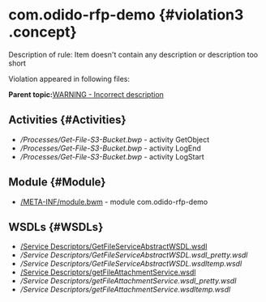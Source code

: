 # com.odido-rfp-demo {#violation3 .concept}

Description of rule: Item doesn't contain any description or description too short

Violation appeared in following files:

**Parent topic:**[WARNING - Incorrect description](../../../qa/rules/WARNING_-_Incorrect_description.md)

## Activities {#Activities}

-   */Processes/Get-File-S3-Bucket.bwp* - activity GetObject
-   */Processes/Get-File-S3-Bucket.bwp* - activity LogEnd
-   */Processes/Get-File-S3-Bucket.bwp* - activity LogStart

## Module {#Module}

-   [/META-INF/module.bwm](../../../projects/com.odido-rfp-demo/META-INF/module.bwm.md) - module com.odido-rfp-demo

## WSDLs {#WSDLs}

-   [/Service Descriptors/GetFileServiceAbstractWSDL.wsdl](../../../projects/com.odido-rfp-demo/Service_Descriptors/GetFileServiceAbstractWSDL.wsdl.md)
-   */Service Descriptors/GetFileServiceAbstractWSDL.wsdl\_pretty.wsdl*
-   */Service Descriptors/GetFileServiceAbstractWSDL.wsdltemp.wsdl*
-   [/Service Descriptors/getFileAttachmentService.wsdl](../../../projects/com.odido-rfp-demo/Service_Descriptors/getFileAttachmentService.wsdl.md)
-   */Service Descriptors/getFileAttachmentService.wsdl\_pretty.wsdl*
-   */Service Descriptors/getFileAttachmentService.wsdltemp.wsdl*

